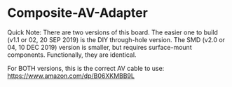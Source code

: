 # Composite-AV-Adapter

Quick Note: There are two versions of this board. The easier one to build (v1.1 or 02, 20 SEP 2019) is the DIY through-hole version. The SMD (v2.0 or 04, 10 DEC 2019) version is smaller, but requires surface-mount components. Functionally, they are identical.

For BOTH versions, this is the correct AV cable to use: https://www.amazon.com/dp/B06XKMBB9L
